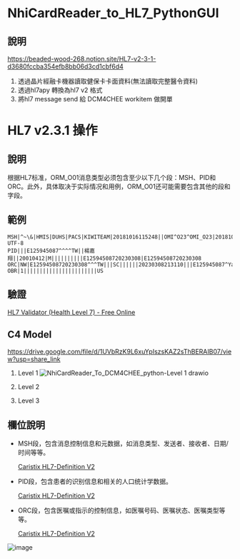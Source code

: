 # NhiCardReader_to_HL7_PythonGUI
## 說明  
https://beaded-wood-268.notion.site/HL7-v2-3-1-d3680fccba354efb8bb06d3cd1cbf6d4  
1. 透過晶片經融卡機器讀取健保卡卡面資料(無法讀取完整醫令資料)
2. 透過hl7apy 轉換為hl7 v2 格式
3. 將hl7 message send 給 DCM4CHEE workitem 做開單

# HL7 v2.3.1 操作

## 說明

根据HL7标准，ORM_O01消息类型必须包含至少以下几个段：MSH、PID和ORC。此外，具体取决于实际情况和用例，ORM_O01还可能需要包含其他的段和字段。

## 範例

```abap
MSH|^~\&|HMIS|DUHS|PACS|KIWITEAM|20181016115248||OMI^O23^OMI_O23|20181016115248|P|2.5.1||||||UNICODE UTF-8
PID|||E125945087^^^^TW||楊嘉翔||20010412|M||||||||||E12594508720230308|E12594508720230308
ORC|NW|E12594508720230308^^^TW|||SC||||||20230308213110|||E125945087^Yang^Jiaxiang
OBR|1|||||||||||||||||||||||US
```

## 驗證

[HL7 Validator (Health Level 7) - Free Online](https://freeonlineformatter.com/hl7-validator/run)

## C4 Model

https://drive.google.com/file/d/1UVbRzK9L6xuYpIszsKAZ2sThBERAIB07/view?usp=share_link

1. Level 1 
    ![NhiCardReader_To_DCM4CHEE_python-Level 1 drawio](https://user-images.githubusercontent.com/81738019/224271248-fb3587fb-ee4e-454e-baa2-7b4594dab729.png)

    
    
2. Level 2
    
    
    
3. Level 3
    
    
    

## 欄位說明

- MSH段，包含消息控制信息和元数据，如消息类型、发送者、接收者、日期/时间等等。
    
    [Caristix HL7-Definition V2](https://hl7-definition.caristix.com/v2/HL7v2.3.1/Segments/MSH)
    
- PID段，包含患者的识别信息和相关的人口统计学数据。
    
    [Caristix HL7-Definition V2](https://hl7-definition.caristix.com/v2/HL7v2.3.1/Segments/PID)
    
- ORC段，包含医嘱或指示的控制信息，如医嘱号码、医嘱状态、医嘱类型等等。
    
    [Caristix HL7-Definition V2](https://hl7-definition.caristix.com/v2/HL7v2.3.1/Segments/ORC)

![image](https://user-images.githubusercontent.com/81738019/222977087-8ec65a6f-9179-4bf9-a01e-53b12f85c997.png)




